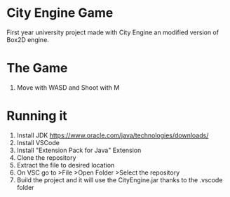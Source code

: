# City Engine Game
First year university project made with City Engine an modified version of Box2D engine.

# The Game
1. Move with WASD and Shoot with M

# Running it
1.  Install JDK https://www.oracle.com/java/technologies/downloads/
2.  Install VSCode
3.  Install "Extension Pack for Java" Extension
4.  Clone the repository
5.  Extract the file to desired location
6.  On VSC go to >File >Open Folder >Select the repository
7.  Build the project and it will use the CityEngine.jar thanks to the .vscode folder
